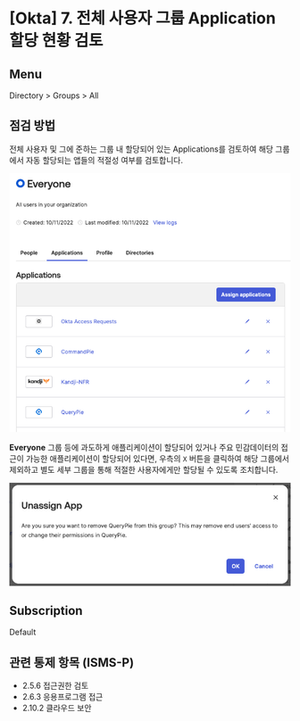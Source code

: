 # [Okta] 7. 전체 사용자 그룹 Application 할당 현황 검토

## Menu 
Directory > Groups > All

## 점검 방법 
전체 사용자 및 그에 준하는 그룹 내 할당되어 있는 Applications를 검토하여 해당 그룹에서 자동 할당되는 앱들의 적절성 여부를 검토합니다.

![Everyone Group](images/everyone-group.png)

**Everyone** 그룹 등에 과도하게 애플리케이션이 할당되어 있거나 주요 민감데이터의 접근이 가능한 애플리케이션이 할당되어 있다면, 우측의 `X` 버튼을 클릭하여 해당 그룹에서 제외하고 별도 세부 그룹을 통해 적절한 사용자에게만 할당될 수 있도록 조치합니다. 

![Unassign App](images/unassign-app.png)

## Subscription 
Default

## 관련 통제 항목 (ISMS-P)
- 2.5.6 접근권한 검토
- 2.6.3 응용프로그램 접근
- 2.10.2 클라우드 보안